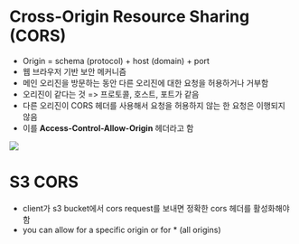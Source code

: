 # Cross-Origin Resource Sharing (CORS)
- Origin = schema (protocol) + host (domain) + port
- 웹 브라우저 기반 보안 메커니즘
- 메인 오리진을 방문하는 동안 다른 오리진에 대한 요청을 허용하거나 거부함
- 오리진이 같다는 것 => 프로토콜, 호스트, 포트가 같음
- 다른 오리진이 CORS 헤더를 사용해서 요청을 허용하지 않는 한 요청은 이행되지 않음
- 이를 **Access-Control-Allow-Origin** 헤더라고 함

![](https://miro.medium.com/v2/resize:fit:1400/0*CYccqYeAzYbLmwR3.png)

# S3 CORS
- client가 s3 bucket에서 cors request를 보내면 정확한 cors 헤더를 활성화해야 함
- you can allow for a specific origin or for * (all origins)
